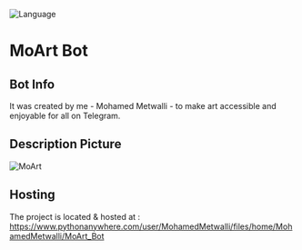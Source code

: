 ![Language](https://img.shields.io/badge/language-Python%20-blue.svg)

# MoArt Bot
## Bot Info
It was created by me - Mohamed Metwalli - to make art accessible and enjoyable for all on Telegram.

## Description Picture
![MoArt](https://github.com/MohamedMetwalli5/MoArt_Bot/assets/58489322/d5fce1aa-f107-42b2-8e44-8a5c36a318e0)

## Hosting
The project is located & hosted at : https://www.pythonanywhere.com/user/MohamedMetwalli/files/home/MohamedMetwalli/MoArt_Bot
